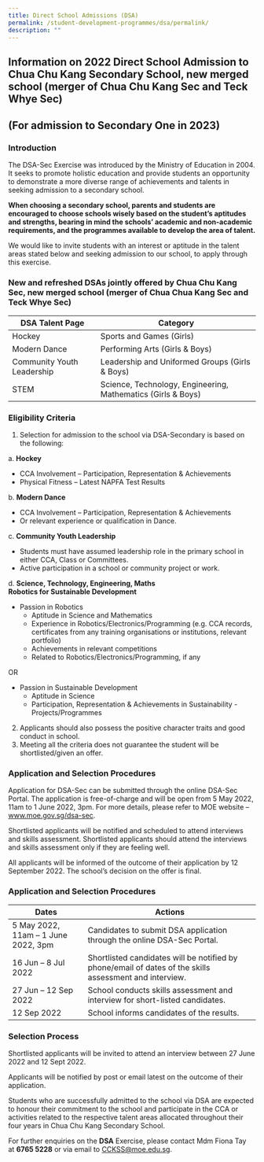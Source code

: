 ```yaml
---
title: Direct School Admissions (DSA)
permalink: /student-development-programmes/dsa/permalink/
description: ""
---
```

Information on 2022 Direct School Admission to Chua Chu Kang Secondary School, new merged school (merger of Chua Chu Kang Sec and Teck Whye Sec)
------------------------------------------------------------------------------------------------------------------------------------------------

(For admission to Secondary One in 2023)
----------------------------------------

### **Introduction**

The DSA-Sec Exercise was introduced by the Ministry of Education in 2004. It seeks to promote holistic education and provide students an opportunity to demonstrate a more diverse range of achievements and talents in seeking admission to a secondary school.

**When choosing a secondary school, parents and students are encouraged to choose schools wisely based on the student’s aptitudes and strengths, bearing in mind the schools’ academic and non-academic requirements, and the programmes available to develop the area of talent.**

We would like to invite students with an interest or aptitude in the talent areas stated below and seeking admission to our school, to apply through this exercise.

### **New and refreshed DSAs jointly offered by Chua Chu Kang Sec, new merged school (merger of Chua Chua Kang Sec and Teck Whye Sec)**

| DSA Talent Page | Category |
|---|---|
| Hockey | Sports and Games (Girls) |
| Modern Dance | Performing Arts (Girls & Boys) |
| Community Youth Leadership | Leadership and Uniformed Groups (Girls & Boys) |
| STEM | Science, Technology, Engineering, Mathematics (Girls & Boys) |

### **Eligibility Criteria**

1. Selection for admission to the school via DSA-Secondary is based on the following:

a.  **Hockey**
* CCA Involvement – Participation, Representation & Achievements
* Physical Fitness – Latest NAPFA Test Results<br>

b.  **Modern Dance**
*  CCA Involvement – Participation, Representation & Achievements
*  Or relevant experience or qualification in Dance.<br>

c.  **Community Youth Leadership**
* Students must have assumed leadership role in the primary school in either CCA, Class or Committees.
* Active participation in a school or community project or work.<br>

d.  **Science, Technology, Engineering, Maths**  
    ******Robotics for Sustainable Development******<br>
* Passion in Robotics
	- Aptitude in Science and Mathematics
	- Experience in Robotics/Electronics/Programming (e.g. CCA records, certificates from any training organisations or institutions, relevant portfolio)
	- Achievements in relevant competitions
	- Related to Robotics/Electronics/Programming, if any

OR 

* Passion in Sustainable Development
	- Aptitude in Science
	- Participation, Representation & Achievements in Sustainability - Projects/Programmes


2. Applicants should also possess the positive character traits and good conduct in school.
3.  Meeting all the criteria does not guarantee the student will be          shortlisted/given an offer.

### Application and Selection Procedures

Application for DSA-Sec can be submitted through the online DSA-Sec Portal. The application is free-of-charge and will be open from 5 May 2022, 11am to 1 June 2022, 3pm. For more details, please refer to MOE website – www.moe.gov.sg/dsa-sec.

Shortlisted applicants will be notified and scheduled to attend interviews and skills assessment. Shortlisted applicants should attend the interviews and skills assessment only if they are feeling well.

All applicants will be informed of the outcome of their application by 12 September 2022. The school’s decision on the offer is final.

### Application and Selection Procedures

| Dates | Actions |
|---|---|
| 5 May 2022, 11am – 1 June 2022, 3pm | Candidates to submit DSA application through the online DSA-Sec Portal. |
| 16 Jun –  8 Jul 2022 | Shortlisted candidates will be notified by phone/email of dates of the skills assessment and interview. |
| 27 Jun – 12 Sep 2022 | School conducts skills assessment and interview for short-listed candidates. |
| 12 Sep 2022 | School informs candidates of the results. |

### **Selection Process**

Shortlisted applicants will be invited to attend an interview between 27 June 2022 and 12 Sept 2022.

Applicants will be notified by post or email latest on the outcome of their application.

Students who are successfully admitted to the school via DSA are expected to honour their commitment to the school and participate in the CCA or activities related to the respective talent areas allocated throughout their four years in Chua Chu Kang Secondary School.

For further enquiries on the **DSA** Exercise, please contact Mdm Fiona Tay at **6765 5228** or via email to [CCKSS@moe.edu.sg](mailto:CCKSS@moe.edu.sg).